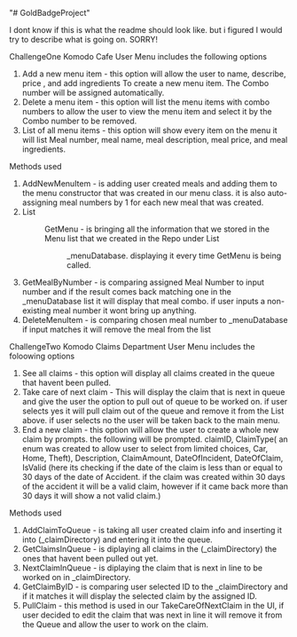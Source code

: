 "# GoldBadgeProject" 

I dont know if this is what the readme should look like. but i figured I would try to describe what is going on. SORRY! 

ChallengeOne Komodo Cafe
User Menu includes the following options
1. Add a new menu item - this option will allow the user to name, describe, price , and add ingredients To create a new menu item. The Combo number will be assigned automatically.
2. Delete a menu item - this option will list the menu items with combo numbers to allow the user to view the menu item and select it by the Combo number to be removed.
3. List of all menu items - this option will show every item on the menu it will list Meal number, meal name, meal description, meal price, and meal ingredients. 


Methods used 
1. AddNewMenuItem - is adding user created meals and adding them to the menu constructor that was created in our menu class. it is also auto-assigning meal numbers by 1 for each new meal that was created.
2. List<Menu> GetMenu - is bringing all the information that we stored in the Menu list that we created in the Repo under List<Menu> _menuDatabase. displaying it every time GetMenu is being called.
3. GetMealByNumber - is comparing assigned Meal Number to input number and if the result comes back matching one in the _menuDatabase list it will display that meal combo. if user inputs a non-existing meal number it wont bring up anything.
4. DeleteMenuItem - is comparing chosen meal number to _menuDatabase if input matches it will remove the meal from the list


ChallengeTwo Komodo Claims Department
User Menu includes the foloowing options
1. See all claims - this option will display all claims created in the queue that havent been pulled.
2. Take care of next claim - This will display the claim that is next in queue and give the user the option to pull out of queue to be worked on. if user selects yes it will pull claim out of the queue and remove it from the List above. if user selects no the user will be taken back to the main menu.
3. End a new claim - this option will allow the user to create a whole new claim by prompts. the following will be prompted. claimID, ClaimType( an enum was created to allow user to select from limited choices, Car, Home, Theft), Description, ClaimAmount, DateOfIncident, DateOfClaim, IsValid (here its checking if the date of the claim is less than or equal to 30 days of the date of Accident. if the claim was created within 30 days of the accident it will be a valid claim, however if it came back more than 30 days it will show a not valid claim.)

Methods used
1. AddClaimToQueue - is taking all user created claim info and inserting it into (_claimDirectory) and entering it into the queue.
2. GetClaimsInQueue - is diplaying all claims in the (_claimDirectory) the ones that havent been pulled out yet.
3. NextClaimInQueue - is diplaying the claim that is next in line to be worked on in _claimDirectory.
4. GetClaimByID - is comparing user selected ID to the _claimDirectory and if it matches it will display the selected claim by the assigned ID.
5. PullClaim - this method is used in our TakeCareOfNextClaim in the UI, if user decided to edit the claim that was next in line it will remove it from the Queue and allow the user to work on the claim.

